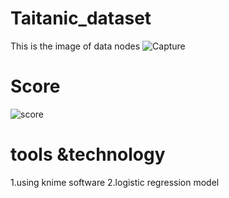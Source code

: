 # Taitanic_dataset
This is the image of data nodes
![Capture](https://github.com/Tamalbha/Taitanic_dataset/assets/133376660/102871c1-56fd-4c3e-a13e-bd7246c9e646)
# Score
![score](https://github.com/Tamalbha/Taitanic_dataset/assets/133376660/e18777da-9c7f-4282-a656-706472660706)
# tools &technology
1.using knime software 
2.logistic regression model
